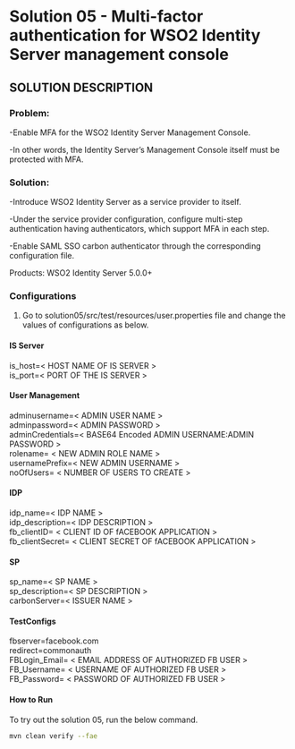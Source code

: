 # Solution 05 - Multi-factor authentication for WSO2 Identity Server management console

## SOLUTION DESCRIPTION

### Problem:

-Enable MFA for the WSO2 Identity Server Management Console.

-In other words, the Identity Server’s Management Console itself must be protected with MFA.


### Solution:

-Introduce WSO2 Identity Server as a service provider to itself.

-Under the service provider configuration, configure multi-step authentication having authenticators, which support MFA in each step.

-Enable SAML SSO carbon authenticator through the corresponding configuration file.

Products: WSO2 Identity Server 5.0.0+


### Configurations

1. Go to solution05/src/test/resources/user.properties file and change the values of configurations as below.

#### IS Server
is_host=< HOST NAME OF IS SERVER > <br />
is_port=< PORT OF THE IS SERVER > <br />


#### User Management
adminusername=< ADMIN USER NAME > <br />
adminpassword=< ADMIN PASSWORD > <br />
adminCredentials=< BASE64 Encoded ADMIN USERNAME:ADMIN PASSWORD > <br />
rolename= < NEW ADMIN ROLE NAME > <br />
usernamePrefix=< NEW ADMIN USERNAME > <br />
noOfUsers= < NUMBER OF USERS TO CREATE > <br />


#### IDP
idp_name=< IDP NAME > <br />
idp_description=< IDP DESCRIPTION > <br />
fb_clientID= < CLIENT ID OF fACEBOOK APPLICATION > <br />
fb_clientSecret= < CLIENT SECRET OF fACEBOOK APPLICATION > <br />


#### SP
sp_name=< SP NAME > <br />
sp_description=< SP DESCRIPTION > <br />
carbonServer=< ISSUER NAME > <br />


#### TestConfigs
fbserver=facebook.com <br />
redirect=commonauth <br />
FBLogin_Email= < EMAIL ADDRESS OF AUTHORIZED FB USER > <br />
FB_Username= < USERNAME OF AUTHORIZED FB USER > <br />
FB_Password= < PASSWORD OF AUTHORIZED FB USER > <br />


#### How to Run

To try out the solution 05, run the below command.

```bash
mvn clean verify --fae
```

